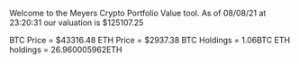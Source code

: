 Welcome to the Meyers Crypto Portfolio Value tool. 
As of 08/08/21 at 23:20:31 our valuation is $125107.25 

BTC Price = $43316.48
 ETH Price = $2937.38
BTC Holdings = 1.06BTC
 ETH holdings = 26.960005962ETH 
